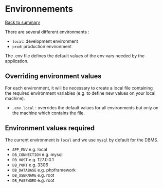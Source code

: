 # Environnements

[Back to summary](index.md)

There are several different environments :

*   `local`: development environment
*   `prod`: production environment

The .env file defines the default values of the env vars needed by the application.

## Overriding environment values

For each environment, it will be necessary to create a local file containing the required environment variables (e.g. to define new values on your local machine).

*   `.env.local` : overrides the default values for all environments but only on the machine which contains the file.

## Environment values required

The current environment is `local` and we use `mysql` by default for the DBMS.

*   `APP_ENV` e.g. local
*   `DB_CONNECTION` e.g. mysql
*   `DB_HOST` e.g. 127.0.0.1
*   `DB_PORT` e.g. 3306
*   `DB_DATABASE` e.g. phpframework
*   `DB_USERNAME` e.g. root
*   `DB_PASSWORD` e.g. root
